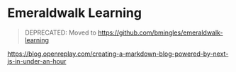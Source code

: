# Emeraldwalk Learning

> DEPRECATED: Moved to https://github.com/bmingles/emeraldwalk-learning

https://blog.openreplay.com/creating-a-markdown-blog-powered-by-next-js-in-under-an-hour
